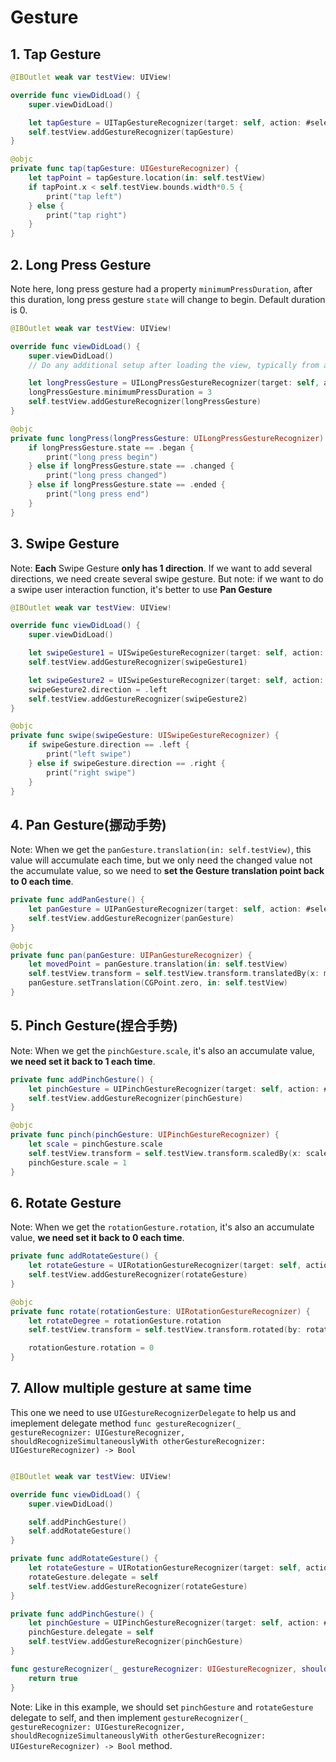 # Gesture

## 1. Tap Gesture

```swift
@IBOutlet weak var testView: UIView!

override func viewDidLoad() {
    super.viewDidLoad()

    let tapGesture = UITapGestureRecognizer(target: self, action: #selector(self.tap(tapGesture:)))
    self.testView.addGestureRecognizer(tapGesture)
}

@objc
private func tap(tapGesture: UIGestureRecognizer) {
    let tapPoint = tapGesture.location(in: self.testView)
    if tapPoint.x < self.testView.bounds.width*0.5 {
        print("tap left")
    } else {
        print("tap right")
    }
}
```

## 2. Long Press Gesture

Note here, long press gesture had a property `minimumPressDuration`, after this duration, long press gesture `state` will change to begin. Default duration is 0.

```swift
@IBOutlet weak var testView: UIView!

override func viewDidLoad() {
    super.viewDidLoad()
    // Do any additional setup after loading the view, typically from a nib.

    let longPressGesture = UILongPressGestureRecognizer(target: self, action: #selector(self.longPress(longPressGesture:)))
    longPressGesture.minimumPressDuration = 3
    self.testView.addGestureRecognizer(longPressGesture)
}

@objc
private func longPress(longPressGesture: UILongPressGestureRecognizer) {
    if longPressGesture.state == .began {
        print("long press begin")
    } else if longPressGesture.state == .changed {
        print("long press changed")
    } else if longPressGesture.state == .ended {
        print("long press end")
    }
}
```

## 3. Swipe Gesture

Note: **Each** Swipe Gesture **only has 1 direction**. If we want to add several directions, we need create several swipe gesture. But note: if we want to do a swipe user interaction function, it's better to use **Pan Gesture**

```swift
@IBOutlet weak var testView: UIView!

override func viewDidLoad() {
    super.viewDidLoad()

    let swipeGesture1 = UISwipeGestureRecognizer(target: self, action: #selector(self.swipe(swipeGesture:)))
    self.testView.addGestureRecognizer(swipeGesture1)

    let swipeGesture2 = UISwipeGestureRecognizer(target: self, action: #selector(self.swipe(swipeGesture:)))
    swipeGesture2.direction = .left
    self.testView.addGestureRecognizer(swipeGesture2)
}

@objc
private func swipe(swipeGesture: UISwipeGestureRecognizer) {
    if swipeGesture.direction == .left {
        print("left swipe")
    } else if swipeGesture.direction == .right {
        print("right swipe")
    }
}
```

## 4. Pan Gesture(挪动手势)

Note: When we get the `panGesture.translation(in: self.testView)`, this value will accumulate each time, but we only need the changed value not the accumulate value, so we need to **set the Gesture translation point back to 0 each time**.

```swift
private func addPanGesture() {
    let panGesture = UIPanGestureRecognizer(target: self, action: #selector(self.pan(panGesture:)))
    self.testView.addGestureRecognizer(panGesture)
}

@objc
private func pan(panGesture: UIPanGestureRecognizer) {
    let movedPoint = panGesture.translation(in: self.testView)
    self.testView.transform = self.testView.transform.translatedBy(x: movedPoint.x, y: movedPoint.y)
    panGesture.setTranslation(CGPoint.zero, in: self.testView)
}
```

## 5. Pinch Gesture(捏合手势)

Note: When we get the `pinchGesture.scale`, it's also an accumulate value, **we need set it back to 1 each time**.

```swift
private func addPinchGesture() {
    let pinchGesture = UIPinchGestureRecognizer(target: self, action: #selector(self.pinch(pinchGesture:)))
    self.testView.addGestureRecognizer(pinchGesture)
}

@objc
private func pinch(pinchGesture: UIPinchGestureRecognizer) {
    let scale = pinchGesture.scale
    self.testView.transform = self.testView.transform.scaledBy(x: scale, y: scale)
    pinchGesture.scale = 1
}
```

## 6. Rotate Gesture

Note: When we get the `rotationGesture.rotation`, it's also an accumulate value, **we need set it back to 0 each time**.

```swift
private func addRotateGesture() {
    let rotateGesture = UIRotationGestureRecognizer(target: self, action: #selector(self.rotate(rotationGesture:)))
    self.testView.addGestureRecognizer(rotateGesture)
}

@objc
private func rotate(rotationGesture: UIRotationGestureRecognizer) {
    let rotateDegree = rotationGesture.rotation
    self.testView.transform = self.testView.transform.rotated(by: rotateDegree)

    rotationGesture.rotation = 0
}
```

## 7. Allow multiple gesture at same time

This one we need to use `UIGestureRecognizerDelegate` to help us and imeplement delegate method `func gestureRecognizer(_ gestureRecognizer: UIGestureRecognizer, shouldRecognizeSimultaneouslyWith otherGestureRecognizer: UIGestureRecognizer) -> Bool`

```swift

@IBOutlet weak var testView: UIView!

override func viewDidLoad() {
    super.viewDidLoad()

    self.addPinchGesture()
    self.addRotateGesture()
}

private func addRotateGesture() {
    let rotateGesture = UIRotationGestureRecognizer(target: self, action: #selector(self.rotate(rotationGesture:)))
    rotateGesture.delegate = self
    self.testView.addGestureRecognizer(rotateGesture)
}

private func addPinchGesture() {
    let pinchGesture = UIPinchGestureRecognizer(target: self, action: #selector(self.pinch(pinchGesture:)))
    pinchGesture.delegate = self
    self.testView.addGestureRecognizer(pinchGesture)
}

func gestureRecognizer(_ gestureRecognizer: UIGestureRecognizer, shouldRecognizeSimultaneouslyWith otherGestureRecognizer: UIGestureRecognizer) -> Bool {
    return true
}
```

Note: Like in this example, we should set `pinchGesture` and `rotateGesture` delegate to self, and then implement `gestureRecognizer(_ gestureRecognizer: UIGestureRecognizer, shouldRecognizeSimultaneouslyWith otherGestureRecognizer: UIGestureRecognizer) -> Bool` method.